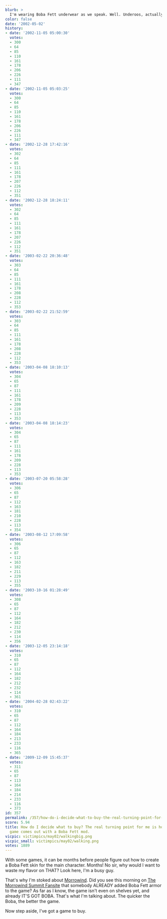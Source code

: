 ```yaml
---
blurb: >
  I'm wearing Boba Fett underwear as we speak. Well. Underoos, actually.
color: false
date: '2002-05-02'
history:
- date: '2002-11-05 05:00:30'
  votes:
  - 300
  - 64
  - 85
  - 110
  - 161
  - 178
  - 206
  - 226
  - 111
  - 347
- date: '2002-11-05 05:03:25'
  votes:
  - 300
  - 64
  - 85
  - 110
  - 161
  - 178
  - 206
  - 226
  - 111
  - 347
- date: '2002-12-28 17:42:16'
  votes:
  - 302
  - 64
  - 85
  - 111
  - 161
  - 178
  - 207
  - 226
  - 112
  - 351
- date: '2002-12-28 18:24:11'
  votes:
  - 302
  - 64
  - 85
  - 111
  - 161
  - 178
  - 207
  - 226
  - 112
  - 351
- date: '2003-02-22 20:36:48'
  votes:
  - 303
  - 64
  - 85
  - 111
  - 161
  - 178
  - 208
  - 228
  - 112
  - 353
- date: '2003-02-22 21:52:59'
  votes:
  - 303
  - 64
  - 85
  - 111
  - 161
  - 178
  - 208
  - 228
  - 112
  - 353
- date: '2003-04-08 18:10:13'
  votes:
  - 304
  - 65
  - 87
  - 111
  - 161
  - 178
  - 209
  - 228
  - 113
  - 353
- date: '2003-04-08 18:14:23'
  votes:
  - 304
  - 65
  - 87
  - 111
  - 161
  - 178
  - 209
  - 228
  - 113
  - 353
- date: '2003-07-20 05:58:28'
  votes:
  - 306
  - 65
  - 87
  - 112
  - 163
  - 181
  - 210
  - 228
  - 113
  - 354
- date: '2003-08-12 17:09:58'
  votes:
  - 306
  - 65
  - 87
  - 112
  - 163
  - 182
  - 211
  - 229
  - 113
  - 355
- date: '2003-10-16 01:28:49'
  votes:
  - 308
  - 65
  - 87
  - 112
  - 164
  - 182
  - 212
  - 230
  - 114
  - 356
- date: '2003-12-05 23:14:18'
  votes:
  - 310
  - 65
  - 87
  - 112
  - 164
  - 182
  - 212
  - 232
  - 114
  - 361
- date: '2004-02-28 02:43:22'
  votes:
  - 310
  - 65
  - 87
  - 112
  - 164
  - 184
  - 213
  - 233
  - 116
  - 365
- date: '2009-12-09 15:45:37'
  votes:
  - 311
  - 65
  - 87
  - 113
  - 164
  - 184
  - 214
  - 233
  - 116
  - 373
id: 357
permalink: /357/how-do-i-decide-what-to-buy-the-real-turning-point-for-me-is-how-quickly-a-game-comes-out-with-a-boba-fett-mod/
score: 5.94
title: How do I decide what to buy? The real turning point for me is how quickly a
  game comes out with a Boba Fett mod.
vicpic: victimpics/may02/walkingbig.png
vicpic_small: victimpics/may02/walking.png
votes: 1889
---
```


With some games, it can be months before people figure out how to create
a Boba Fett skin for the main character. Months! No sir, why would I
want to waste my flavor on THAT? Look here, I'm a busy guy.

That's why I'm stoked about
[Morrowind](http://web.archive.org/web/20020502000000/http://gamespy.com/previews/march02/morrowind/).
Did you see this morning on [The Morrowind Summit
Fansite](http://web.archive.org/web/20020502000000/http://www.rpgplanet.com/morrowind/)
that somebody ALREADY added Boba Fett armor to the game? As far as I
know, the game isn't even on shelves yet, and already IT'S GOT BOBA.
That's what I'm talking about. The quicker the Boba, the better the
game.

Now step aside, I've got a game to buy.